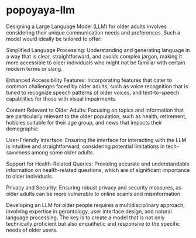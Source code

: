 # popoyaya-llm

Designing a Large Language Model (LLM) for older adults involves considering their unique communication needs and preferences. Such a model would ideally be tailored to offer:

Simplified Language Processing: Understanding and generating language in a way that is clear, straightforward, and avoids complex jargon, making it more accessible to older individuals who might not be familiar with certain modern terms or slang.

Enhanced Accessibility Features: Incorporating features that cater to common challenges faced by older adults, such as voice recognition that is tuned to recognize speech patterns of older voices, and text-to-speech capabilities for those with visual impairments.

Content Relevant to Older Adults: Focusing on topics and information that are particularly relevant to the older population, such as health, retirement, hobbies suitable for their age group, and news that impacts their demographic.

User-Friendly Interface: Ensuring the interface for interacting with the LLM is intuitive and straightforward, considering potential limitations in tech-savviness among some older adults.

Support for Health-Related Queries: Providing accurate and understandable information on health-related questions, which are of significant importance to older individuals.

Privacy and Security: Ensuring robust privacy and security measures, as older adults can be more vulnerable to online scams and misinformation.

Developing an LLM for older people requires a multidisciplinary approach, involving expertise in gerontology, user interface design, and natural language processing. The key is to create a model that is not only technically proficient but also empathetic and responsive to the specific needs of older users.





